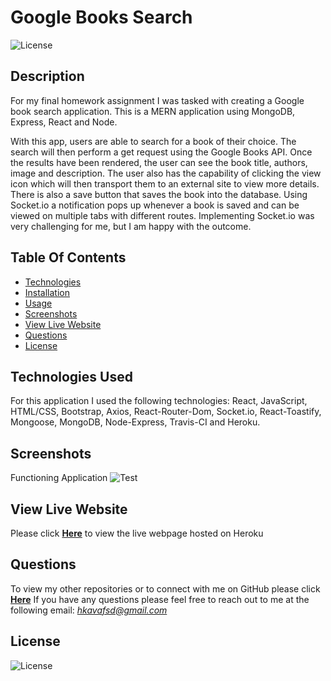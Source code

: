 # Google Books Search

![License](https://img.shields.io/badge/License%3A-MIT-darkgreen.svg)

## Description
For my final homework assignment I was tasked with creating a Google book search application. This is a MERN application using MongoDB, Express, React and Node.

With this app, users are able to search for a book of their choice. The search will then perform a get request using the Google Books API. Once the results have been rendered, the user can see the book title, authors, image and description. The user also has the capability of clicking the view icon which will then transport them to an external site to view more details. There is also a save button that saves the book into the database. Using Socket.io a notification pops up whenever a book is saved and can be viewed on multiple tabs with different routes. Implementing Socket.io was very challenging for me, but I am happy with the outcome.

## Table Of Contents
- [Technologies](#Technologies-Used)
- [Installation](#Installation)
- [Usage](#Usage)
- [Screenshots](#Screenshots)
- [View Live Website](#View-Live-Website)
- [Questions](#Questions)
- [License](#License)

## Technologies Used
For this application I used the following technologies: React, JavaScript, HTML/CSS, Bootstrap, Axios, React-Router-Dom, Socket.io, React-Toastify, Mongoose, MongoDB, Node-Express, Travis-CI and Heroku.

## Screenshots
Functioning Application
![Test](client/public/images/Screenshot.gif)

## View Live Website  
Please click **[Here](https://secret-savannah-64299.herokuapp.com/)** to view the live webpage hosted on Heroku

## Questions
To view my other repositories or to connect with me on GitHub please click **[Here](https://github.com/HustinKava/)**
If you have any questions please feel free to reach out to me at the following email: *hkavafsd@gmail.com*

## License
![License](https://img.shields.io/badge/License%3A-MIT-darkgreen.svg)